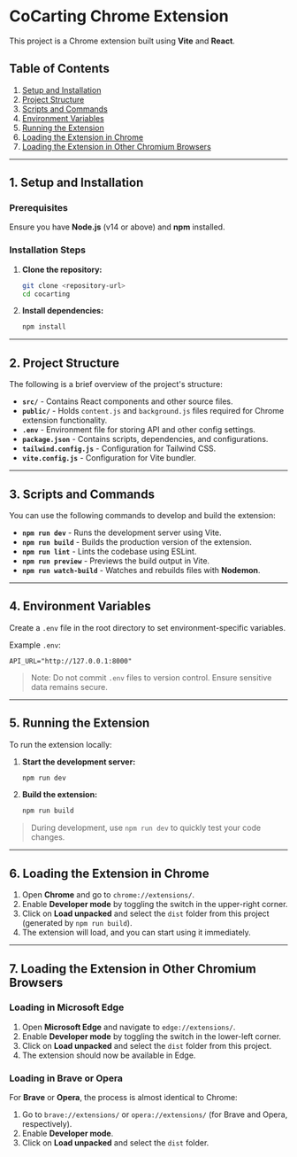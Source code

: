 # CoCarting Chrome Extension

This project is a Chrome extension built using **Vite** and **React**. 

## Table of Contents

1. [Setup and Installation](#setup-and-installation)
2. [Project Structure](#project-structure)
3. [Scripts and Commands](#scripts-and-commands)
4. [Environment Variables](#environment-variables)
5. [Running the Extension](#running-the-extension)
6. [Loading the Extension in Chrome](#loading-the-extension-in-chrome)
7. [Loading the Extension in Other Chromium Browsers](#loading-the-extension-in-other-chromium-browsers)

---

## 1. Setup and Installation

### Prerequisites

Ensure you have **Node.js** (v14 or above) and **npm** installed.

### Installation Steps

1. **Clone the repository:**

   ```bash
   git clone <repository-url>
   cd cocarting
   ```
2. **Install dependencies:**

   ```bash
   npm install
   ```

---

## 2. Project Structure

The following is a brief overview of the project's structure:

- **`src/`** - Contains React components and other source files.
- **`public/`** - Holds `content.js` and `background.js` files required for Chrome extension functionality.
- **`.env`** - Environment file for storing API and other config settings.
- **`package.json`** - Contains scripts, dependencies, and configurations.
- **`tailwind.config.js`** - Configuration for Tailwind CSS.
- **`vite.config.js`** - Configuration for Vite bundler.

---

## 3. Scripts and Commands

You can use the following commands to develop and build the extension:

- **`npm run dev`** - Runs the development server using Vite.
- **`npm run build`** - Builds the production version of the extension.
- **`npm run lint`** - Lints the codebase using ESLint.
- **`npm run preview`** - Previews the build output in Vite.
- **`npm run watch-build`** - Watches and rebuilds files with **Nodemon**.

---

## 4. Environment Variables

Create a `.env` file in the root directory to set environment-specific variables.

Example `.env`:

```env
API_URL="http://127.0.0.1:8000"
```

> Note: Do not commit `.env` files to version control. Ensure sensitive data remains secure.

---

## 5. Running the Extension

To run the extension locally:

1. **Start the development server:**

   ```bash
   npm run dev
   ```
2. **Build the extension:**

   ```bash
   npm run build
   ```

> During development, use `npm run dev` to quickly test your code changes.

---

## 6. Loading the Extension in Chrome

1. Open **Chrome** and go to `chrome://extensions/`.
2. Enable **Developer mode** by toggling the switch in the upper-right corner.
3. Click on **Load unpacked** and select the `dist` folder from this project (generated by `npm run build`).
4. The extension will load, and you can start using it immediately.

---

## 7. Loading the Extension in Other Chromium Browsers

### Loading in Microsoft Edge

1. Open **Microsoft Edge** and navigate to `edge://extensions/`.
2. Enable **Developer mode** by toggling the switch in the lower-left corner.
3. Click on **Load unpacked** and select the `dist` folder from this project.
4. The extension should now be available in Edge.

### Loading in Brave or Opera

For **Brave** or **Opera**, the process is almost identical to Chrome:

1. Go to `brave://extensions/` or `opera://extensions/` (for Brave and Opera, respectively).
2. Enable **Developer mode**.
3. Click on **Load unpacked** and select the `dist` folder.
